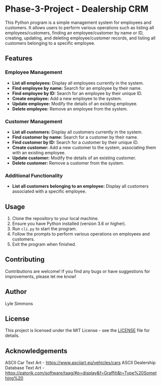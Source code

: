 # Phase-3-Project - Dealership CRM

This Python program is a simple management system for employees and customers. It allows users to perform various operations such as listing all employees/customers, finding an employee/customer by name or ID, creating, updating, and deleting employee/customer records, and listing all customers belonging to a specific employee.

## Features

### Employee Management

- **List all employees:** Display all employees currently in the system.
- **Find employee by name:** Search for an employee by their name.
- **Find employee by ID:** Search for an employee by their unique ID.
- **Create employee:** Add a new employee to the system.
- **Update employee:** Modify the details of an existing employee.
- **Delete employee:** Remove an employee from the system.

### Customer Management

- **List all customers:** Display all customers currently in the system.
- **Find customer by name:** Search for a customer by their name.
- **Find customer by ID:** Search for a customer by their unique ID.
- **Create customer:** Add a new customer to the system, associating them with an existing employee.
- **Update customer:** Modify the details of an existing customer.
- **Delete customer:** Remove a customer from the system.

### Additional Functionality

- **List all customers belonging to an employee:** Display all customers associated with a specific employee.

## Usage

1. Clone the repository to your local machine.
2. Ensure you have Python installed (version 3.6 or higher).
3. Run `cli.py` to start the program.
4. Follow the prompts to perform various operations on employees and customers.
5. Exit the program when finished.

## Contributing

Contributions are welcome! If you find any bugs or have suggestions for improvements, please let me know!

## Author

Lyle Simmons

## License

This project is licensed under the MIT License - see the [LICENSE](LICENSE) file for details.

## Acknowledgements

ASCII Car Text Art - https://www.asciiart.eu/vehicles/cars
ASCII Dealership Database Text Art - https://patorjk.com/software/taag/#p=display&f=Graffiti&t=Type%20Something%20